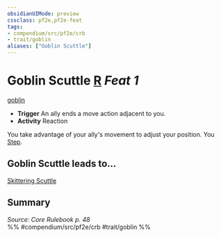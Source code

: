 ```yaml
---
obsidianUIMode: preview
cssclass: pf2e,pf2e-feat
tags:
- compendium/src/pf2e/crb
- trait/goblin
aliases: ["Goblin Scuttle"]
---
```

# Goblin Scuttle  [R](rules/core-rulebook/chapter-9-playing-the-game.md#Actions "Reaction") *Feat 1*  
[goblin](rules/traits/goblin.md)  

- **Trigger** An ally ends a move action adjacent to you.
- **Activity** Reaction

You take advantage of your ally's movement to adjust your position. You [Step](rules/actions/step.md).

## Goblin Scuttle leads to...

[Skittering Scuttle](compendium/feats/skittering-scuttle.md)

## Summary

*Source: Core Rulebook p. 48*  
%% #compendium/src/pf2e/crb #trait/goblin %%